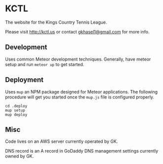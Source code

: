 # KCTL
The website for the Kings Country Tennis League.

Please visit http://kctl.us or contact gkhasel1@gmail.com for more info.

## Development

Uses common Meteor development techniques. Generally, have meteor setup and run `meteor up` to get started.

## Deployment

Uses `mup` an NPM package designed for Meteor applications. The following procedure will get you started once the `mup.js` file is configured properly.

```
cd .deploy
mup setup
mup deploy
```

## Misc

Code lives on an AWS server currently operated by GK.

DNS record is an A record in GoDaddy DNS management settings currently owned by GK.
